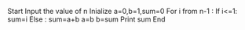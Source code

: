 Start
Input the value of n
Inialize a=0,b=1,sum=0
For i from n-1 :
        If i<=1:
            sum=i
        Else :
            sum=a+b
            a=b
            b=sum
Print sum
End